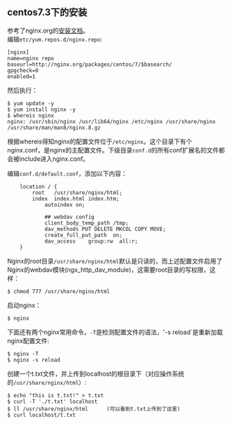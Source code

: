 ## centos7.3下的安装
参考了nginx.org的[安装文档](http://nginx.org/en/linux_packages.html)。  
编辑`etc/yum.repos.d/nginx.repo`:
```
[nginx]
name=nginx repo
baseurl=http://nginx.org/packages/centos/7/$basearch/
gpgcheck=0
enabled=1
```
然后执行：
```
$ yum update -y
$ yum install nginx -y
$ whereis nginx
nginx: /usr/sbin/nginx /usr/lib64/nginx /etc/nginx /usr/share/nginx /usr/share/man/man8/nginx.8.gz
```
根据whereis得知nginx的配置文件位于`/etc/nginx`。这个目录下有个nginx.conf，是nginx的主配置文件。下级目录`conf.d`的所有conf扩展名的文件都会被include进入nginx.conf。

编辑`conf.d/default.conf`，添加以下内容：
```nginx
    location / {
        root   /usr/share/nginx/html;
        index  index.html index.htm;
            autoindex on;

            ## webdav config
            client_body_temp_path /tmp;
            dav_methods PUT DELETE MKCOL COPY MOVE;
            create_full_put_path  on;
            dav_access    group:rw  all:r;
    }
```
Nginx的root目录`/usr/share/nginx/html`默认是只读的，而上述配置文件启用了Nginx的webdav模块(ngx_http_dav_module)，这需要root目录的写权限，这样：
```
$ chmod 777 /usr/share/nginx/html
```
启动nginx：
```
$ nginx
```
下面还有两个nginx常用命令，`-T`是检测配置文件的语法，'-s reload`是重新加载nginx配置文件:
```
$ nginx -T
$ nginx -s reload
```
创建一个t.txt文件，并上传到localhost的根目录下（对应操作系统的`/usr/share/nginx/html`）:
```
$ echo "this is t.txt!" > t.txt
$ curl -T './t.txt' localhost
$ ll /usr/share/nginx/html      (可以看到t.txt上传到了这里)
$ curl localhost/t.txt
```
